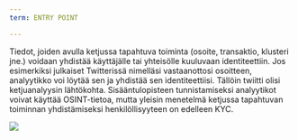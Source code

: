 ```yaml
---
term: ENTRY POINT

---
```

Tiedot, joiden avulla ketjussa tapahtuva toiminta (osoite, transaktio, klusteri jne.) voidaan yhdistää käyttäjälle tai yhteisölle kuuluvaan identiteettiin. Jos esimerkiksi julkaiset Twitterissä nimelläsi vastaanottosi osoitteen, analyytikko voi löytää sen ja yhdistää sen identiteettiisi. Tällöin twiitti olisi ketjuanalyysin lähtökohta. Sisääntulopisteen tunnistamiseksi analyytikot voivat käyttää OSINT-tietoa, mutta yleisin menetelmä ketjussa tapahtuvan toiminnan yhdistämiseksi henkilöllisyyteen on edelleen KYC.

![](../../dictionnaire/assets/28.webp)